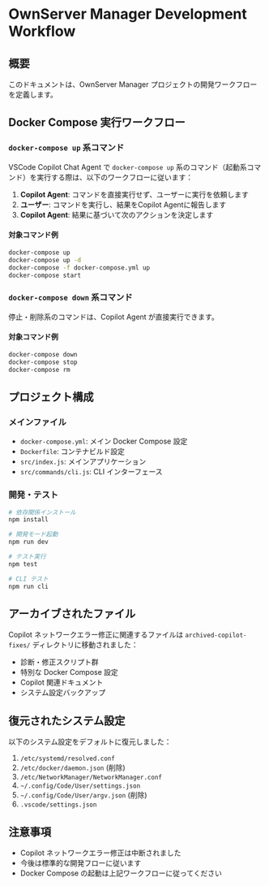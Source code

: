 # OwnServer Manager Development Workflow

## 概要

このドキュメントは、OwnServer Manager プロジェクトの開発ワークフローを定義します。

## Docker Compose 実行ワークフロー

### `docker-compose up` 系コマンド

VSCode Copilot Chat Agent で `docker-compose up` 系のコマンド（起動系コマンド）を実行する際は、以下のワークフローに従います：

1. **Copilot Agent**: コマンドを直接実行せず、ユーザーに実行を依頼します
2. **ユーザー**: コマンドを実行し、結果をCopilot Agentに報告します
3. **Copilot Agent**: 結果に基づいて次のアクションを決定します

#### 対象コマンド例
```bash
docker-compose up
docker-compose up -d
docker-compose -f docker-compose.yml up
docker-compose start
```

### `docker-compose down` 系コマンド

停止・削除系のコマンドは、Copilot Agent が直接実行できます。

#### 対象コマンド例
```bash
docker-compose down
docker-compose stop
docker-compose rm
```

## プロジェクト構成

### メインファイル
- `docker-compose.yml`: メイン Docker Compose 設定
- `Dockerfile`: コンテナビルド設定
- `src/index.js`: メインアプリケーション
- `src/commands/cli.js`: CLI インターフェース

### 開発・テスト
```bash
# 依存関係インストール
npm install

# 開発モード起動
npm run dev

# テスト実行
npm test

# CLI テスト
npm run cli
```

## アーカイブされたファイル

Copilot ネットワークエラー修正に関連するファイルは `archived-copilot-fixes/` ディレクトリに移動されました：

- 診断・修正スクリプト群
- 特別な Docker Compose 設定
- Copilot 関連ドキュメント
- システム設定バックアップ

## 復元されたシステム設定

以下のシステム設定をデフォルトに復元しました：

1. `/etc/systemd/resolved.conf`
2. `/etc/docker/daemon.json` (削除)
3. `/etc/NetworkManager/NetworkManager.conf`
4. `~/.config/Code/User/settings.json`
5. `~/.config/Code/User/argv.json` (削除)
6. `.vscode/settings.json`

## 注意事項

- Copilot ネットワークエラー修正は中断されました
- 今後は標準的な開発フローに従います
- Docker Compose の起動は上記ワークフローに従ってください
